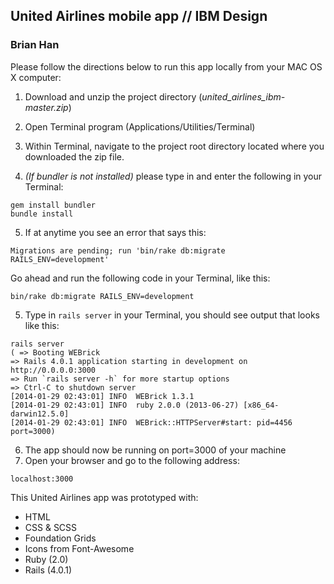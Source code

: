 ## United Airlines mobile app // IBM Design
### Brian Han

Please follow the directions below to run this app locally from your MAC OS X computer: 

1.  Download and unzip the project directory (*united_airlines_ibm-master.zip*)

2.  Open Terminal program (Applications/Utilities/Terminal)

3.  Within Terminal, navigate to the project root directory located where you downloaded the zip file. 
4.  *(If bundler is not installed)* please type in and enter the following in your Terminal: 
```
gem install bundler
bundle install
```

5. If at anytime you see an error that says this: 

```
Migrations are pending; run 'bin/rake db:migrate RAILS_ENV=development'
```

Go ahead and run the following code in your Terminal, like this: 
```
bin/rake db:migrate RAILS_ENV=development
```

5. Type in `rails server` in your Terminal, you should see output that looks like this:

```
rails server
( => Booting WEBrick
=> Rails 4.0.1 application starting in development on http://0.0.0.0:3000
=> Run `rails server -h` for more startup options
=> Ctrl-C to shutdown server
[2014-01-29 02:43:01] INFO  WEBrick 1.3.1
[2014-01-29 02:43:01] INFO  ruby 2.0.0 (2013-06-27) [x86_64-darwin12.5.0]
[2014-01-29 02:43:01] INFO  WEBrick::HTTPServer#start: pid=4456 port=3000)
```

6. The app should now be running on port=3000 of your machine
7. Open your browser and go to the following address: 
```
localhost:3000
```

This United Airlines app was prototyped with: 
* HTML
* CSS & SCSS
* Foundation Grids
* Icons from Font-Awesome
* Ruby (2.0)
* Rails (4.0.1)
